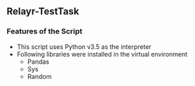 Relayr-TestTask
----------
### Features of the Script
- This script uses Python v3.5 as the interpreter
- Following libraries were installed in the virtual environment
  - Pandas
  - Sys
  - Random
